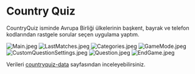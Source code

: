 # Country Quiz

CountryQuiz isminde Avrupa Birliği ülkelerinin başkent, bayrak ve telefon kodlarından rastgele sorular seçen uygulama yaptım.

![Main.jpeg](assets%2FMain.jpeg)
![LastMatches.jpeg](assets%2FLastMatches.jpeg)
![Categories.jpeg](assets%2FCategories.jpeg)
![GameMode.jpeg](assets%2FGameMode.jpeg)
![CustomQuestionSettings.jpeg](assets%2FCustomQuestionSettings.jpeg)
![Question.jpeg](assets%2FQuestion.jpeg)
![EndGame.jpeg](assets%2FEndGame.jpeg)

Verileri [countryquiz-data](https://github.com/BerkayKBL/countryquiz-data/) sayfasından inceleyebilirsiniz.